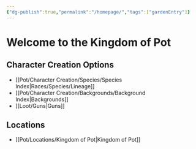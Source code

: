 ```yaml
---
{"dg-publish":true,"permalink":"/homepage/","tags":["gardenEntry"]}
---
```


# Welcome to the Kingdom of Pot
## Character Creation Options
- [[Pot/Character Creation/Species/Species Index\|Races/Species/Lineage]]
- [[Pot/Character Creation/Backgrounds/Background Index\|Backgrounds]]
- [[Loot/Guns\|Guns]]
## Locations
- [[Pot/Locations/Kingdom of Pot\|Kingdom of Pot]]
